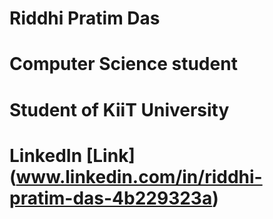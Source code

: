 # Riddhi Pratim Das
# Computer Science student 
# Student of KiiT University
# LinkedIn [Link]  (www.linkedin.com/in/riddhi-pratim-das-4b229323a)
